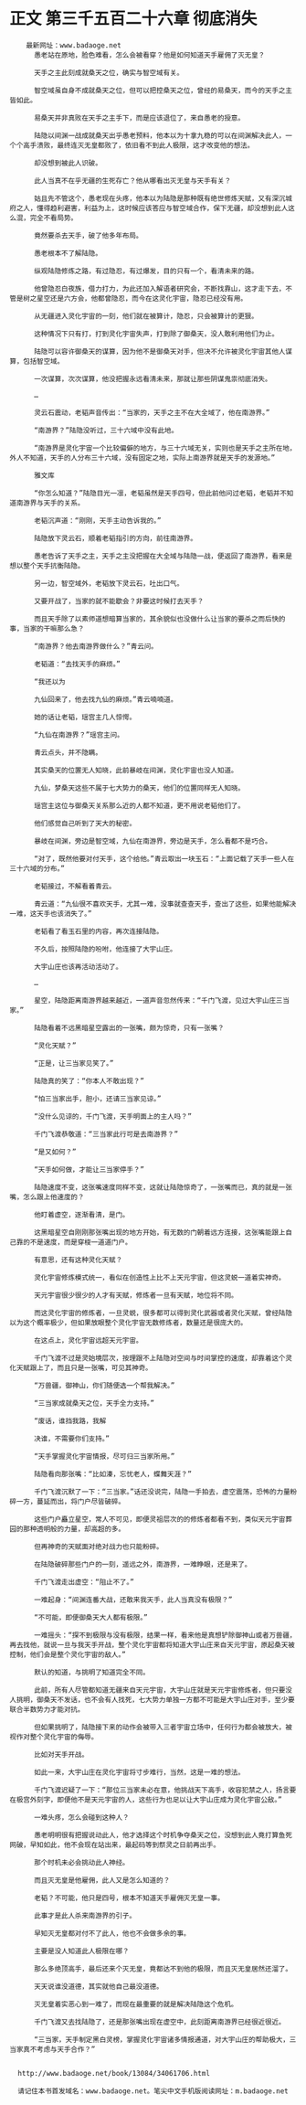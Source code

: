 # 正文 第三千五百二十六章 彻底消失
        最新网址：www.badaoge.net
          愚老站在原地，脸色难看，怎么会被看穿？他是如何知道天手雇佣了灭无皇？
      
          天手之主此刻成就桑天之位，确实与智空域有关。
      
          智空域虽自身不成就桑天之位，但可以把控桑天之位，曾经的易桑天，而今的天手之主皆如此。
      
          易桑天并非真败在天手之主手下，而是应该退位了，来自愚老的授意。
      
          陆隐以间渊一战成就桑天出乎愚老预料，他本以为十拿九稳的可以在间渊解决此人，一个个高手溃败，最终连灭无皇都败了，依旧看不到此人极限，这才改变他的想法。
      
          却没想到被此人识破。
      
          此人当真不在乎无疆的生死存亡？他从哪看出灭无皇与天手有关？
      
          姑且先不管这个，愚老现在头疼，他本以为陆隐是那种既有绝世修炼天赋，又有深沉城府之人，懂得趋利避害，利益为上，这时候应该答应与智空域合作，保下无疆，却没想到此人这么混，完全不看局势。
      
          竟然要杀去天手，破了他多年布局。
      
          愚老根本不了解陆隐。
      
          纵观陆隐修炼之路，有过隐忍，有过爆发，目的只有一个，看清未来的路。
      
          他曾隐忍白夜族，借力打力，为此还加入解语者研究会，不断找靠山，这才走下去，不管是树之星空还是六方会，他都曾隐忍，而今在这灵化宇宙，隐忍已经没有用。
      
          从无疆进入灵化宇宙的一刻，他们就在被算计，隐忍，只会被算计的更狠。
      
          这种情况下只有打，打到灵化宇宙失声，打到除了御桑天，没人敢利用他们为止。
      
          陆隐可以容许御桑天的谋算，因为他不是御桑天对手，但决不允许被灵化宇宙其他人谋算，包括智空域。
      
          一次谋算，次次谋算，他没把握永远看清未来，那就让那些阴谋鬼祟彻底消失。
      
          …
      
          灵云石震动，老韬声音传出：“当家的，天手之主不在大全域了，他在南游界。”
      
          “南游界？”陆隐没听过，三十六域中没有此地。
      
          “南游界是灵化宇宙一个比较偏僻的地方，与三十六域无关，实则也是天手之主所在地，外人不知道，天手的人分布三十六域，没有固定之地，实际上南游界就是天手的发源地。”
      
          雅文库
      
          “你怎么知道？”陆隐目光一凛，老韬虽然是天手四号，但此前他问过老韬，老韬并不知道南游界与天手的关系。
      
          老韬沉声道：“刚刚，天手主动告诉我的。”
      
          陆隐放下灵云石，顺着老韬指引的方向，前往南游界。
      
          愚老告诉了天手之主，天手之主没把握在大全域与陆隐一战，便返回了南游界，看来是想以整个天手抗衡陆隐。
      
          另一边，智空域外，老韬放下灵云石，吐出口气。
      
          又要开战了，当家的就不能歇会？非要这时候打去天手？
      
          而且天手除了以素师道想暗算当家的，其余貌似也没做什么让当家的要杀之而后快的事，当家的干嘛那么急？
      
          “南游界？他去南游界做什么？”青云问。
      
          老韬道：“去找天手的麻烦。”
      
          “我还以为
      
          九仙回来了，他去找九仙的麻烦。”青云喃喃道。
      
          她的话让老韬，瑶宫主几人惊愕。
      
          “九仙在南游界？”瑶宫主问。
      
          青云点头，并不隐瞒。
      
          其实桑天的位置无人知晓，此前暴岐在间渊，灵化宇宙也没人知道。
      
          九仙，梦桑天这些不属于七大势力的桑天，他们的位置同样无人知晓。
      
          瑶宫主这位与御桑天关系那么近的人都不知道，更不用说老韬他们了。
      
          他们感觉自己听到了天大的秘密。
      
          暴岐在间渊，旁边是智空域，九仙在南游界，旁边是天手，怎么看都不是巧合。
      
          “对了，既然他要对付天手，这个给他。”青云取出一块玉石：“上面记载了天手一些人在三十六域的分布。”
      
          老韬接过，不解看着青云。
      
          青云道：“九仙很不喜欢天手，尤其一难，没事就查查天手，查出了这些，如果他能解决一难，这天手也该消失了。”
      
          老韬看了看玉石里的内容，再次连接陆隐。
      
          不久后，按照陆隐的吩咐，他连接了大宇山庄。
      
          大宇山庄也该再活动活动了。
      
          …
      
          星空，陆隐距离南游界越来越近，一道声音忽然传来：“千门飞渡，见过大宇山庄三当家。”
      
          陆隐看着不远黑暗星空露出的一张嘴，颇为惊奇，只有一张嘴？
      
          “灵化天赋？”
      
          “正是，让三当家见笑了。”
      
          陆隐真的笑了：“你本人不敢出现？”
      
          “怕三当家出手，胆小，还请三当家见谅。”
      
          “没什么见谅的，千门飞渡，天手明面上的主人吗？”
      
          千门飞渡恭敬道：“三当家此行可是去南游界？”
      
          “是又如何？”
      
          “天手如何做，才能让三当家停手？”
      
          陆隐速度不变，这张嘴速度同样不变，这就让陆隐惊奇了，一张嘴而已，真的就是一张嘴，怎么跟上他速度的？
      
          他盯着虚空，逐渐看清，是门。
      
          这黑暗星空自刚刚那张嘴出现的地方开始，有无数的门朝着远方连接，这张嘴能跟上自己靠的不是速度，而是穿梭一道道门户。
      
          有意思，还有这种灵化天赋？
      
          灵化宇宙修炼模式统一，看似在创造性上比不上天元宇宙，但这灵蜕一道着实神奇。
      
          天元宇宙很少很少的人才有天赋，修炼者一旦有天赋，地位将不同。
      
          而这灵化宇宙的修炼者，一旦灵蜕，很多都可以得到灵化武器或者灵化天赋，曾经陆隐以为这个概率极少，但如果放眼整个灵化宇宙无数修炼者，数量还是很庞大的。
      
          在这点上，灵化宇宙远超天元宇宙。
      
          千门飞渡不过是灵始境层次，按理跟不上陆隐对空间与时间掌控的速度，却靠着这个灵化天赋跟上了，而且只是一张嘴，可见其神奇。
      
          “万兽疆，御神山，你们随便选一个帮我解决。”
      
          “三当家成就桑天之位，天手全力支持。”
      
          “废话，谁挡我路，我解
      
          决谁，不需要你们支持。”
      
          “天手掌握灵化宇宙情报，尽可归三当家所用。”
      
          陆隐看向那张嘴：“比如溱，忘忧老人，蝶舞天涯？”
      
          千门飞渡沉默了一下：“三当家。”话还没说完，陆隐一手拍去，虚空震荡，恐怖的力量粉碎一方，蔓延而出，将门户尽皆破碎。
      
          这些门户矗立星空，常人不可见，即便灵祖层次的的修炼者都看不到，类似天元宇宙葬园的那种透明般的力量，却高超的多。
      
          但再神奇的天赋面对绝对战力也只能粉碎。
      
          在陆隐破碎那些门户的一刻，遥远之外，南游界，一难睁眼，还是来了。
      
          千门飞渡走出虚空：“阻止不了。”
      
          一难起身：“间渊连番大战，还敢来我天手，此人当真没有极限？”
      
          “不可能，即便御桑天大人都有极限。”
      
          一难摇头：“探不到极限与没有极限，结果一样，看来他是真想铲除御神山或者万兽疆，再去找他，就说一旦与我天手开战，整个灵化宇宙都将知道大宇山庄来自天元宇宙，原起桑天被控制，他们会是整个灵化宇宙的敌人。”
      
          默认的知道，与挑明了知道完全不同。
      
          此前，所有人尽管都知道无疆来自天元宇宙，大宇山庄就是天元宇宙修炼者，但只要没人挑明，御桑天不发话，也不会有人找死，七大势力单独一方都不可能是大宇山庄对手，至少要联合半数势力才能对抗。
      
          但如果挑明了，陆隐接下来的动作会被带入三者宇宙立场中，任何行为都会被放大，被视作对整个灵化宇宙的侮辱。
      
          比如对天手开战。
      
          如此一来，大宇山庄在灵化宇宙将寸步难行，当然，这是一难的想法。
      
          千门飞渡迟疑了一下：“那位三当家未必在意，他挑战天下高手，收容犯禁之人，扬言要在极宫外刻字，即便他不是天元宇宙的人，这些行为也足以让大宇山庄成为灵化宇宙公敌。”
      
          一难头疼，怎么会碰到这种人？
      
          愚老明明很有把握说动此人，他才选择这个时机争夺桑天之位，没想到此人竟打算鱼死网破，早知如此，他不会现在站出来，最起码等到祭灵之日前再出手。
      
          那个时机未必会挑动此人神经。
      
          而且灭无皇是他雇佣，此人又是怎么知道的？
      
          老韬？不可能，他只是四号，根本不知道天手雇佣灭无皇一事。
      
          此事才是此人杀来南游界的引子。
      
          早知灭无皇都对付不了此人，他也不会做多余的事。
      
          主要是没人知道此人极限在哪？
      
          那么多绝顶高手，最后还来个灭无皇，竟都达不到他的极限，而且灭无皇居然还溜了。
      
          天天说谁没道德，其实就他自己最没道德。
      
          灭无皇着实恶心到一难了，而现在最重要的就是解决陆隐这个危机。
      
          千门飞渡又去找陆隐了，还是那张嘴出现在虚空中，此刻距离南游界已经很近很近。
      
          “三当家，天手制定黑白灵榜，掌握灵化宇宙诸多情报通道，对大宇山庄的帮助极大，三当家真不考虑与天手合作？”
      
      
      http://www.badaoge.net/book/13084/34061706.html
      
      请记住本书首发域名：www.badaoge.net。笔尖中文手机版阅读网址：m.badaoge.net